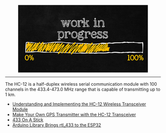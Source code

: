 <!--
Maintainer:   jeffskinnerbox@yahoo.com / www.jeffskinnerbox.me
Version:      0.0.0
-->


<div align="center">
<img src="https://raw.githubusercontent.com/jeffskinnerbox/blog/main/content/images/banners-bkgrds/work-in-progress.jpg" title="These materials require additional work and are not ready for general use." align="center" width=420px height=219px>
</div>


-----



The HC-12 is a half-duplex wireless serial communication module with 100 channels
in the 433.4-473.0 MHz range that is capable of transmitting up to 1 km.

* [Understanding and Implementing the HC-12 Wireless Transceiver Module](https://www.allaboutcircuits.com/projects/understanding-and-implementing-the-hc-12-wireless-transceiver-module/)
* [Make Your Own GPS Transmitter with the HC-12 Transceiver](https://www.allaboutcircuits.com/projects/gps-transmission-with-the-hc-12-transmitter/)
* [433 On A Stick](https://hackaday.com/2020/06/27/433-on-a-stick/)
* [Arduino Library Brings rtl_433 to the ESP32](https://hackaday.com/2023/01/13/arduino-library-brings-rtl_433-to-the-esp32/)
